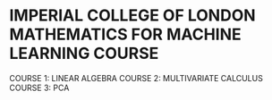 # IMPERIAL COLLEGE OF LONDON MATHEMATICS FOR MACHINE LEARNING COURSE
COURSE 1: LINEAR ALGEBRA
COURSE 2: MULTIVARIATE CALCULUS
COURSE 3: PCA
